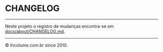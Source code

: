 # CHANGELOG

---

Neste projeto o registro de mudanças encontra-se em [docs/about/CHANGELOG.md](docs/about/CHANGELOG.md).

---
&copy; Incolume.com.br since 2010.
